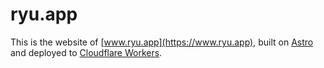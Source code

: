 # ryu.app

This is the website of [www.ryu.app](https://www.ryu.app), built on [Astro](https://astro.build/) and deployed to [Cloudflare Workers](https://workers.cloudflare.com/).
